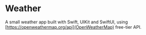 # Weather

A small weather app built with Swift, UIKit and SwiftUI, using [https://openweathermap.org/api](OpenWeatherMap) free-tier API.